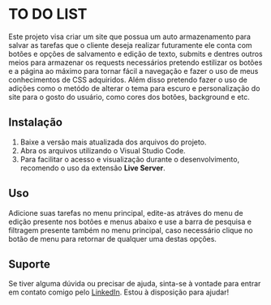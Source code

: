 # TO DO LIST

Este projeto visa criar um site que possua um auto armazenamento para salvar as tarefas que o cliente deseja realizar futuramente
ele conta com botões e opções de salvamento e edição de texto, submits e dentres outros meios para armazenar os requests necessários
pretendo estilizar os botões e a página ao máximo para tornar fácil a navegação e fazer o uso de meus conhecimentos de CSS adquiridos.
Além disso pretendo fazer o uso de adições como o metódo de alterar o tema para escuro e personalização do site para o gosto do usuário, como cores dos botões, background e etc.

## Instalação

1. Baixe a versão mais atualizada dos arquivos do projeto.
2. Abra os arquivos utilizando o Visual Studio Code.
3. Para facilitar o acesso e visualização durante o desenvolvimento, recomendo o uso da extensão **Live Server**.

## Uso

Adicione suas tarefas no menu principal, edite-as atráves do menu de edição presente nos botões e menus abaixo e use a barra de pesquisa
e filtragem presente também no menu principal, caso necessário clique no botão de menu para retornar de qualquer uma destas opções.

## Suporte

Se tiver alguma dúvida ou precisar de ajuda, sinta-se à vontade para entrar em contato comigo pelo [LinkedIn](#). Estou à disposição para ajudar!